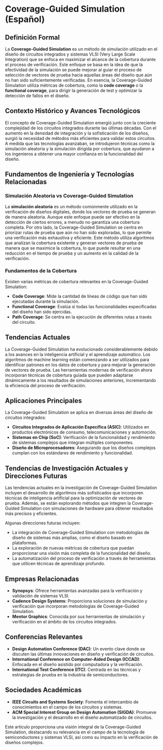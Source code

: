 # Coverage-Guided Simulation (Español)

## Definición Formal

La **Coverage-Guided Simulation** es un método de simulación utilizado en el diseño de circuitos integrados y sistemas VLSI (Very Large Scale Integration) que se enfoca en maximizar el alcance de la cobertura durante el proceso de verificación. Este enfoque se basa en la idea de que la efectividad de la simulación se puede mejorar al guiar el proceso de selección de vectores de prueba hacia aquellas áreas del diseño que aún no han sido suficientemente verificadas. En esencia, la Coverage-Guided Simulation utiliza métricas de cobertura, como la **code coverage** o la **functional coverage**, para dirigir la generación de test y optimizar la detección de fallos en el diseño.

## Contexto Histórico y Avances Tecnológicos

El concepto de Coverage-Guided Simulation emergió junto con la creciente complejidad de los circuitos integrados durante las últimas décadas. Con el aumento en la densidad de integración y la sofisticación de los diseños, surgió la necesidad de métodos más eficientes para validar estos circuitos. A medida que las tecnologías avanzaban, se introdujeron técnicas como la simulación aleatoria y la simulación dirigida por cobertura, que ayudaron a los ingenieros a obtener una mayor confianza en la funcionalidad del diseño.

## Fundamentos de Ingeniería y Tecnologías Relacionadas

### Simulación Aleatoria vs Coverage-Guided Simulation

La **simulación aleatoria** es un método comúnmente utilizado en la verificación de diseños digitales, donde los vectores de prueba se generan de manera aleatoria. Aunque este enfoque puede ser efectivo en la detección de ciertos errores, a menudo no garantiza una cobertura completa. Por otro lado, la Coverage-Guided Simulation se centra en priorizar rutas de prueba que aún no han sido exploradas, lo que permite una verificación más exhaustiva y eficiente. Este método utiliza algoritmos que analizan la cobertura existente y generan vectores de prueba de manera que se maximice la cobertura, lo que puede resultar en una reducción en el tiempo de prueba y un aumento en la calidad de la verificación.

### Fundamentos de la Cobertura

Existen varias métricas de cobertura relevantes en la Coverage-Guided Simulation:

- **Code Coverage**: Mide la cantidad de líneas de código que han sido ejecutadas durante la simulación.
- **Functional Coverage**: Evalúa si todas las funcionalidades especificadas del diseño han sido ejercidas.
- **Path Coverage**: Se centra en la ejecución de diferentes rutas a través del circuito.

## Tendencias Actuales

La Coverage-Guided Simulation ha evolucionado considerablemente debido a los avances en la inteligencia artificial y el aprendizaje automático. Los algoritmos de machine learning están comenzando a ser utilizados para identificar patrones en los datos de cobertura y para mejorar la generación de vectores de prueba. Las herramientas modernas de verificación ahora incorporan técnicas de cobertura guiada que pueden adaptarse dinámicamente a los resultados de simulaciones anteriores, incrementando la eficiencia del proceso de verificación.

## Aplicaciones Principales

La Coverage-Guided Simulation se aplica en diversas áreas del diseño de circuitos integrados:

- **Circuitos Integrados de Aplicación Específica (ASIC)**: Utilizados en productos electrónicos de consumo, telecomunicaciones y automoción.
- **Sistemas en Chip (SoC)**: Verificación de la funcionalidad y rendimiento de sistemas complejos que integran múltiples componentes.
- **Diseño de Microprocesadores**: Asegurando que los diseños complejos cumplan con los estándares de rendimiento y funcionalidad.

## Tendencias de Investigación Actuales y Direcciones Futuras

Las tendencias actuales en la investigación de Coverage-Guided Simulation incluyen el desarrollo de algoritmos más sofisticados que incorporen técnicas de inteligencia artificial para la optimización de vectores de prueba. Además, se están explorando métodos que integren la Coverage-Guided Simulation con simulaciones de hardware para obtener resultados más precisos y eficientes.

Algunas direcciones futuras incluyen:

- La integración de Coverage-Guided Simulation con metodologías de diseño de sistemas más amplias, como el diseño basado en plataformas.
- La exploración de nuevas métricas de cobertura que puedan proporcionar una visión más completa de la funcionalidad del diseño.
- La automatización del proceso de verificación a través de herramientas que utilicen técnicas de aprendizaje profundo.

## Empresas Relacionadas

- **Synopsys**: Ofrece herramientas avanzadas para la verificación y validación de sistemas VLSI.
- **Cadence Design Systems**: Proporciona soluciones de simulación y verificación que incorporan metodologías de Coverage-Guided Simulation.
- **Mentor Graphics**: Conocida por sus herramientas de simulación y verificación en el ámbito de los circuitos integrados.

## Conferencias Relevantes

- **Design Automation Conference (DAC)**: Un evento clave donde se discuten las últimas innovaciones en diseño y verificación de circuitos.
- **International Conference on Computer-Aided Design (ICCAD)**: Enfocada en el diseño asistido por computadora y la verificación.
- **International Test Conference (ITC)**: Centrada en las técnicas y estrategias de prueba en la industria de semiconductores.

## Sociedades Académicas

- **IEEE Circuits and Systems Society**: Fomenta el intercambio de conocimientos en el campo de los circuitos y sistemas.
- **ACM Special Interest Group on Design Automation (SIGDA)**: Promueve la investigación y el desarrollo en el diseño automatizado de circuitos.

Este artículo proporciona una visión integral de la Coverage-Guided Simulation, destacando su relevancia en el campo de la tecnología de semiconductores y sistemas VLSI, así como su impacto en la verificación de diseños complejos.